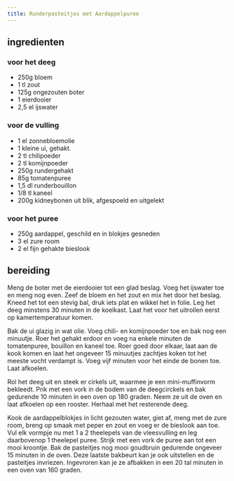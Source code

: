 ```yaml
---
title: Runderpasteitjes met Aardappelpuree
---
```


## ingredienten

### voor het deeg
* 250g bloem
* 1 tl zout
* 125g ongezouten boter
* 1 eierdooier
* 2,5 el ijswater

### voor de vulling
* 1 el zonnebloemolie
* 1 kleine ui, gehakt.
* 2 tl chilipoeder
* 2 tl komijnpoeder
* 250g rundergehakt
* 85g tomatenpuree
* 1,5 dl runderbouillon
* 1/8 tl kaneel
* 200g kidneybonen uit blik, afgespoeld en uitgelekt

### voor het puree
* 250g aardappel, geschild en in blokjes gesneden
* 3 el zure room
* 2 el fijn gehakte bieslook

## bereiding
Meng de boter met de eierdooier tot een glad beslag. Voeg het ijswater toe en meng nog even. Zeef de bloem en het zout en mix het door het beslag. Kneed het tot een stevig bal, druk iets plat en wikkel het in folie. Leg het deeg minstens 30 minuten in de koelkast. Laat het voor het uitrollen eerst op kamertemperatuur komen.

Bak de ui glazig in wat olie. Voeg chili- en komijnpoeder toe en bak nog een minuutje. Roer het gehakt erdoor en voeg na enkele minuten de tomatenpuree, bouillon en kaneel toe. Roer goed door elkaar, laat aan de kook komen en laat het ongeveer 15 minuutjes zachtjes koken tot het meeste vocht verdampt is. Voeg vijf minuten voor het einde de bonen toe. Laat afkoelen.

Rol het deeg uit en steek er cirkels uit, waarmee je een mini-muffinvorm bekleedt. Prik met een vork in de bodem van de deegcirckels en bak gedurende 10 minuten in een oven op 180 graden. Neem ze uit de oven en laat afkoelen op een rooster. Herhaal met het resterende deeg.

Kook de aardappelblokjes in licht gezouten water, giet af, meng met de zure room, breng op smaak met peper en zout en voeg er de bieslook aan toe. Vul elk vormpje nu met 1 a 2 theelepels van de vleesvulling en leg daarbovenop 1 theelepel puree. Strijk met een vork de puree aan tot een mooi kroontje. Bak de pasteitjes nog mooi goudbruin gedurende ongeveer 15 minuten in de oven. Deze laatste bakbeurt kan je ook uitstellen en de pasteitjes invriezen. Ingevroren kan je ze afbakken in een 20 tal minuten in een oven van 160 graden.

